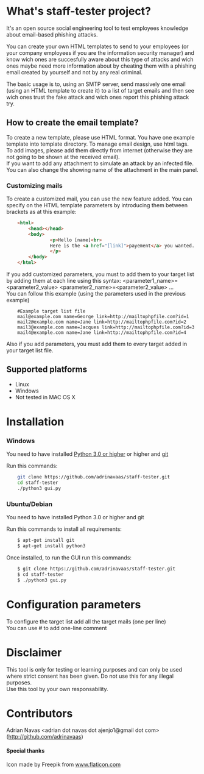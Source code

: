 # What's staff-tester project?
It's an open source social engineering tool to test employees knowledge about email-based phishing attacks.  

You can create your own HTML templates to send to your employees (or your company employees if you are the information security manager) and know wich ones are succesfully aware about this type of attacks and wich ones maybe need more information about by cheating them with a phishing email created by yourself and not by any real criminal.  

The basic usage is to, using an SMTP server, send massively one email (using an HTML template to create it) to a list of target emails and then see wich ones trust the fake attack and wich ones report this phishing attack try.

## How to create the email template?
To create a new template, please use HTML format. You have one example template into template directory.
To manage email design, use html tags.  
To add images, please add them directly from internet (otherwise they are not going to be shown at the received email).  
If you want to add any attachment to simulate an attack by an infected file. You can also change the showing name of the attachment in the main panel.  

### Customizing mails
To create a customized mail, you can use the new feature added. You can specify on the HTML template parameters by introducing them between brackets as at this example:
```html
	<html>
  		<head></head>
  		<body>
    			<p>Hello [name]<br>
       			Here is the <a href="[link]">payement</a> you wanted.
    			</p>
  		</body>
	</html>
```
If you add customized parameters, you must to add them to your target list by adding them at each line using this syntax:
<mail> <parameter1_name>=<parameter2_value> <parameter2_name>=<parameter2_value> ...  
You can follow this example (using the parameters used in the previous example)
```text
	#Example target list file
	mail@example.com name=George link=http://mailtophpfile.com?id=1
	mail2@example.com name=Jane link=http://mailtophpfile.com?id=2
	mail3@example.com name=Jacques link=http://mailtophpfile.com?id=3
	mail4@example.com name=Jane link=http://mailtophpfile.com?id=4
```
Also if you add parameters, you must add them to every target added in your target list file.

## Supported platforms
* Linux
* Windows
* Not tested in MAC OS X

# Installation

### Windows
You need to have installed [Python 3.0 or higher](https://www.python.org/ftp/python/3.7.1/Python-3.7.1.tar.xz) or higher and [git](https://code.google.com/p/msysgit/downloads/list)

Run this commands:
```bash
	git clone https://github.com/adrinavaas/staff-tester.git
	cd staff-tester
	./python3 gui.py
```

### Ubuntu/Debian
You need to have installed Python 3.0 or higher and git


Run this commands to install all requirements:
```bash
	$ apt-get install git
	$ apt-get install python3
```
Once installed, to run the GUI run this commands:
```bash
	$ git clone https://github.com/adrinavaas/staff-tester.git
	$ cd staff-tester
	$ ./python3 gui.py
```

# Configuration parameters
To configure the target list add all the target mails (one per line)   
You can use # to add one-line comment


# Disclaimer
This tool is only for testing or learning purposes and can only be used where strict consent has been given. Do not use this for any illegal purposes.   
Use this tool by your own responsability.

# Contributors
Adrian Navas <adrian dot navas dot ajenjo1@gmail dot com> (http://github.com/adrinavaas)

#### Special thanks
Icon made by Freepik from www.flaticon.com 
